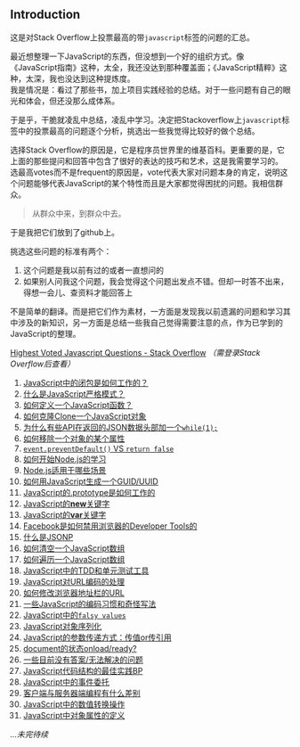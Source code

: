 ## Introduction

这是对Stack Overflow上投票最高的带`javascript`标签的问题的汇总。

最近想整理一下JavaScript的东西，但没想到一个好的组织方式。像《JavaScript指南》这种，太全，我还没达到那种覆盖面；《JavaScript精粹》这种，太深，我也没达到这种提炼度。  
我是情况是：看过了那些书，加上项目实践经验的总结。对于一些问题有自己的眼光和体会，但还没那么成体系。

于是乎，干脆就凌乱中总结，凌乱中学习。决定把Stackoverflow上`javascript`标签中的投票最高的问题逐个分析，挑选出一些我觉得比较好的做个总结。

选择Stack Overflow的原因是，它是程序员世界里的维基百科。更重要的是，它上面的那些提问和回答中包含了很好的表达的技巧和艺术，这是我需要学习的。  
选最高votes而不是frequent的原因是，vote代表大家对问题本身的肯定，说明这个问题能够代表JavaScript的某个特性而且是大家都觉得困扰的问题。我相信群众。

> 从群众中来，到群众中去。

于是我把它们放到了github上。

挑选这些问题的标准有两个：

1. 这个问题是我以前有过的或者一直想问的
2. 如果别人问我这个问题，我会觉得这个问题出发点不错。但却一时答不出来，得想一会儿、查资料才能回答上

不是简单的翻译。而是把它们作为素材，一方面是发现我以前遗漏的问题和学习其中涉及的新知识，另一方面是总结一些我自己觉得需要注意的点，作为已学到的JavaScript的整理。

[Highest Voted Javascript Questions - Stack Overflow](http://stackoverflow.com/questions/tagged/javascript?sort=votes) *（需登录Stack Overflow后查看）*

1. [JavaScript中的闭包是如何工作的？](https://github.com/simongong/js-stackoverflow-highest-votes/blob/master/questions1-10/how-do-javascript-closures-work.md)
2. [什么是JavaScript严格模式？](https://github.com/simongong/js-stackoverflow-highest-votes/blob/master/questions1-10/what-is-use-strict-in-javascript.md)
3. [如何定义一个JavaScript函数？](https://github.com/simongong/js-stackoverflow-highest-votes/blob/master/questions1-10/how-to-define-a-function-in-javascript.md)
4. [如何克隆Clone一个JavaScript对象](https://github.com/simongong/js-stackoverflow-highest-votes/blob/master/questions1-10/how-to-clone-an-object-in-javascript.md)
5. [为什么有些API在返回的JSON数据头部加一个`while(1);`](https://github.com/simongong/js-stackoverflow-highest-votes/blob/master/questions1-10/why-prepend-while1-to-JSON-response.md)
6. [如何移除一个对象的某个属性](https://github.com/simongong/js-stackoverflow-highest-votes/blob/master/questions1-10/remove-property-from-javascript-object.md)
7. [`event.preventDefault()` VS `return false`](https://github.com/simongong/js-stackoverflow-highest-votes/blob/master/questions1-10/how-to-surpress-an-event-in-javascript.md)
8. [如何开始Node.js的学习](https://github.com/simongong/js-stackoverflow-highest-votes/blob/master/questions1-10/how-to-start-learning-nodejs.md)
9. [Node.js适用于哪些场景](https://github.com/simongong/js-stackoverflow-highest-votes/blob/master/questions1-10/when-to-use-nodejs.md)
10. [如何用JavaScript生成一个GUID/UUID](https://github.com/simongong/js-stackoverflow-highest-votes/blob/master/questions1-10/how-to-create-a-UUID-in-javascript.md)
11. [JavaScript的.prototype是如何工作的](https://github.com/simongong/js-stackoverflow-highest-votes/blob/master/questions11-20/how-javascript-prototype-works.md)
12. [JavaScript的**new**关键字](https://github.com/simongong/js-stackoverflow-highest-votes/blob/master/questions11-20/keyword-new-in-javascript.md)
13. [JavaScript的**var**关键字](https://github.com/simongong/js-stackoverflow-highest-votes/blob/master/questions11-20/keyword-var-in-javascript.md)
14. [Facebook是如何禁用浏览器的Developer Tools的](https://github.com/simongong/js-stackoverflow-highest-votes/blob/master/questions11-20/how-facebook-disables-chrome-console.md)
15. [什么是JSONP](https://github.com/simongong/js-stackoverflow-highest-votes/blob/master/questions11-20/jsonp.md)
16. [如何清空一个JavaScript数组](https://github.com/simongong/js-stackoverflow-highest-votes/blob/master/questions11-20/clear-an-array-in-javascript.md)
17. [如何遍历一个JavaScript数组](https://github.com/simongong/js-stackoverflow-highest-votes/blob/master/questions11-20/loop-an-array-in-javascript.md)
18. [JavaScript中的TDD和单元测试工具](https://github.com/simongong/js-stackoverflow-highest-votes/blob/master/questions11-20/unittest-tools-in-javascript.md)
19. [JavaScript对URL编码的处理](https://github.com/simongong/js-stackoverflow-highest-votes/blob/master/questions11-20/url-encode-in-javascript.md)
20. [如何修改浏览器地址栏的URL](https://github.com/simongong/js-stackoverflow-highest-votes/blob/master/questions11-20/modify-url-in-address-bar-without-reloading.md)
21. [一些JavaScript的编码习惯和奇怪写法](https://github.com/simongong/js-stackoverflow-highest-votes/blob/master/questions21-30/tricks-in-javascript.md)
22. [JavaScript中的`falsy values`](https://github.com/simongong/js-stackoverflow-highest-votes/blob/master/questions21-30/falsy-values-in-javascript.md)
23. [JavaScript对象序列化](https://github.com/simongong/js-stackoverflow-highest-votes/blob/master/questions21-30/object-serialization-in-javascript.md)
24. [JavaScript的参数传递方式：传值or传引用](https://github.com/simongong/js-stackoverflow-highest-votes/blob/master/questions21-30/parameter-passed-by-value-or-reference.md)
25. [document的状态onload/ready?](https://github.com/simongong/js-stackoverflow-highest-votes/blob/master/questions21-30/window-onload-document-ready.md)
26. [一些目前没有答案/无法解决的问题](https://github.com/simongong/js-stackoverflow-highest-votes/blob/master/questions21-30/missions-impossible-in-javascript.md)
27. [JavaScript代码结构的最佳实践BP](https://github.com/simongong/js-stackoverflow-highest-votes/blob/master/questions21-30/BPs-in-javascript.md)
28. [JavaScript中的事件委托](https://github.com/simongong/js-stackoverflow-highest-votes/blob/master/questions21-30/event-delegation.md)
29. [客户端与服务器端编程有什么差别](https://github.com/simongong/js-stackoverflow-highest-votes/blob/master/questions21-30/client-side-and-server-side-programming.md)
30. [JavaScript中的数值转换操作](https://github.com/simongong/js-stackoverflow-highest-votes/blob/master/questions21-30/convert-number-in-javascript.md)
31. [JavaScript中对象属性的定义](https://github.com/simongong/js-stackoverflow-highest-votes/blob/master/questions31-40/define-object-property-in-javascript.md)

*...未完待续*